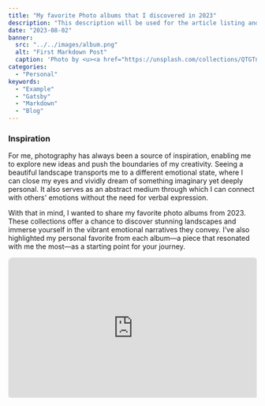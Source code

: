 ```yaml
---
title: "My favorite Photo albums that I discovered in 2023"
description: "This description will be used for the article listing and search results on Google."
date: "2023-08-02"
banner:
  src: "../../images/album.png"
  alt: "First Markdown Post"
  caption: 'Photo by <u><a href="https://unsplash.com/collections/QTGTnGqF5vI/discovering-the-beauty-of-the-seven-sisters4">Amirbek Shomurodov</a></u>'
categories:
  - "Personal"
keywords:
  - "Example"
  - "Gatsby"
  - "Markdown"
  - "Blog"
---
```

### Inspiration

For me, photography has always been a source of inspiration, enabling me to explore new ideas and push the boundaries of my creativity. Seeing a beautiful landscape transports me to a different emotional state, where I can close my eyes and vividly dream of something imaginary yet deeply personal. It also serves as an abstract medium through which I can connect with others' emotions without the need for verbal expression.

With that in mind, I wanted to share my favorite photo albums from 2023. These collections offer a chance to discover stunning landscapes and immerse yourself in the vibrant emotional narratives they convey. I’ve also highlighted my personal favorite from each album—a piece that resonated with me the most—as a starting point for your journey.

<div style="position: relative; width: 100%; padding-top: 56.25%; overflow: hidden;">
  <iframe 
    src="https://www.behance.net/embed/project/216917071?ilo0=1"
    style="position: absolute; top: 0; left: 0; width: 100%; height: 100%; border: 1px solid #e0e0e0; border-radius: 8px; box-shadow: 0px 4px 6px rgba(0, 0, 0, 0.1);"
    allowfullscreen 
    frameborder="0"
    allow="clipboard-write"
    referrerpolicy="strict-origin-when-cross-origin"
    title="Behance Project Embed"
  ></iframe>
</div>
